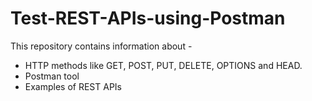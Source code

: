 # Test-REST-APIs-using-Postman

This repository contains information about -

- HTTP methods like GET, POST, PUT, DELETE, OPTIONS and HEAD. 
- Postman tool
- Examples of REST APIs
